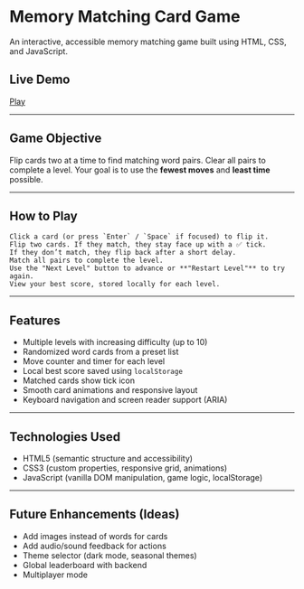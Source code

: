 #  Memory Matching Card Game

An interactive, accessible memory matching game built using HTML, CSS, and JavaScript.

## Live Demo

[Play](https://prasannat05.github.io/memory_game/)



---

## Game Objective

Flip cards two at a time to find matching word pairs. Clear all pairs to complete a level. Your goal is to use the **fewest moves** and **least time** possible.

---

## How to Play
```
Click a card (or press `Enter` / `Space` if focused) to flip it.
Flip two cards. If they match, they stay face up with a ✅ tick.
If they don’t match, they flip back after a short delay.
Match all pairs to complete the level.
Use the "Next Level" button to advance or **"Restart Level"** to try again.
View your best score, stored locally for each level.
```
---

## Features

- Multiple levels with increasing difficulty (up to 10)
- Randomized word cards from a preset list
- Move counter and timer for each level
- Local best score saved using `localStorage`
- Matched cards show tick icon
- Smooth card animations and responsive layout
- Keyboard navigation and screen reader support (ARIA)

---

## Technologies Used

- HTML5 (semantic structure and accessibility)
- CSS3 (custom properties, responsive grid, animations)
- JavaScript (vanilla DOM manipulation, game logic, localStorage)

---
## Future Enhancements (Ideas)

- Add images instead of words for cards
- Add audio/sound feedback for actions
- Theme selector (dark mode, seasonal themes)
- Global leaderboard with backend
- Multiplayer mode



